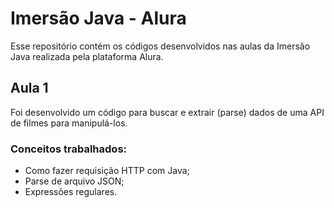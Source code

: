 # Imersão Java - Alura

Esse repositório contém os códigos desenvolvidos nas aulas da Imersão Java realizada pela plataforma Alura.

## Aula 1

Foi desenvolvido um código para buscar e extrair (parse) dados de uma API de filmes para manipulá-los.

### Conceitos trabalhados:

- Como fazer requisição HTTP com Java;
- Parse de arquivo JSON;
- Expressões regulares.
